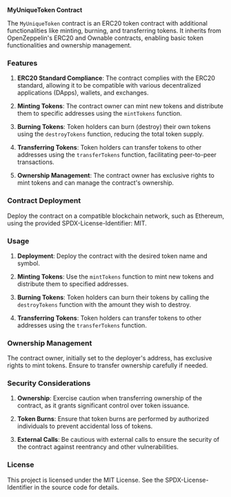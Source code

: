 **MyUniqueToken Contract**

The `MyUniqueToken` contract is an ERC20 token contract with additional functionalities like minting, burning, and transferring tokens. It inherits from OpenZeppelin's ERC20 and Ownable contracts, enabling basic token functionalities and ownership management.

### Features

1. **ERC20 Standard Compliance**: The contract complies with the ERC20 standard, allowing it to be compatible with various decentralized applications (DApps), wallets, and exchanges.

2. **Minting Tokens**: The contract owner can mint new tokens and distribute them to specific addresses using the `mintTokens` function.

3. **Burning Tokens**: Token holders can burn (destroy) their own tokens using the `destroyTokens` function, reducing the total token supply.

4. **Transferring Tokens**: Token holders can transfer tokens to other addresses using the `transferTokens` function, facilitating peer-to-peer transactions.

5. **Ownership Management**: The contract owner has exclusive rights to mint tokens and can manage the contract's ownership.

### Contract Deployment

Deploy the contract on a compatible blockchain network, such as Ethereum, using the provided SPDX-License-Identifier: MIT.

### Usage

1. **Deployment**: Deploy the contract with the desired token name and symbol.

2. **Minting Tokens**: Use the `mintTokens` function to mint new tokens and distribute them to specified addresses.

3. **Burning Tokens**: Token holders can burn their tokens by calling the `destroyTokens` function with the amount they wish to destroy.

4. **Transferring Tokens**: Token holders can transfer tokens to other addresses using the `transferTokens` function.

### Ownership Management

The contract owner, initially set to the deployer's address, has exclusive rights to mint tokens. Ensure to transfer ownership carefully if needed.

### Security Considerations

1. **Ownership**: Exercise caution when transferring ownership of the contract, as it grants significant control over token issuance.

2. **Token Burns**: Ensure that token burns are performed by authorized individuals to prevent accidental loss of tokens.

3. **External Calls**: Be cautious with external calls to ensure the security of the contract against reentrancy and other vulnerabilities.

### License

This project is licensed under the MIT License. See the SPDX-License-Identifier in the source code for details.

